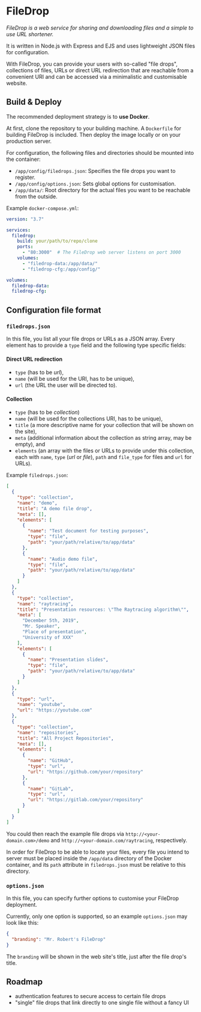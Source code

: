 # FileDrop
*FileDrop is a web service for sharing and downloading files and a simple to use URL shortener.*

It is written in Node.js with Express and EJS and uses lightweight JSON files for configuration.

With FileDrop, you can provide your users with so-called "file drops", collections of files, URLs or direct URL redirection that are reachable from a convenient URI and can be accessed via a minimalistic and customisable website. 

## Build & Deploy
The recommended deployment strategy is to **use Docker**.

At first, clone the repository to your building machine.
A `Dockerfile` for building FileDrop is included.
Then deploy the image locally or on your production server.

For configuration, the following files and directories should be mounted into the container:
- `/app/config/filedrops.json`: Specifies the file drops you want to register.
- `/app/config/options.json`: Sets global options for customisation.
- `/app/data/`: Root directory for the actual files you want to be reachable from the outside.

Example `docker-compose.yml`:

```yaml
version: "3.7"

services:
  filedrop:
    build: your/path/to/repo/clone
    ports:
      - "80:3000"  # The FileDrop web server listens on port 3000
    volumes:
      - "filedrop-data:/app/data/"
      - "filedrop-cfg:/app/config/"

volumes:
  filedrop-data:
  filedrop-cfg:
```

## Configuration file format

### `filedrops.json`

In this file, you list all your file drops or URLs as a JSON array. Every element has to provide a `type` field and the following type specific fields:

#### Direct URL redirection

- `type` (has to be *url*),
- `name` (will be used for the URI, has to be unique),
- `url` (the URL the user will be directed to).

#### Collection

- `type` (has to be *collection*)
- `name` (will be used for the collections URI, has to be unique), 
- `title` (a more descriptive name for your collection that will be shown on the site),
- `meta` (additional information about the collection as string array, may be empty), and
- `elements` (an array with the files or URLs to provide under this collection, each with `name`, `type` (*url* or *file*), `path` and `file_type` for files and `url` for URLs).

Example `filedrops.json`:

```json
[
  {
    "type": "collection",
    "name": "demo",
    "title": "A demo file drop",
    "meta": [],
    "elements": [
      {
        "name": "Test document for testing purposes",
        "type": "file",
        "path": "your/path/relative/to/app/data"
      },
      {
        "name": "Audio demo file",
        "type": "file",
        "path": "your/path/relative/to/app/data"
      }
    ]
  },
  {
    "type": "collection",
    "name": "raytracing",
    "title": "Presentation resources: \"The Raytracing algorithm\"",
    "meta": [
      "December 5th, 2019",
      "Mr. Speaker",
      "Place of presentation",
      "University of XXX"
    ],
    "elements": [
      {
        "name": "Presentation slides",
        "type": "file",
        "path": "your/path/relative/to/app/data"
      }
    ]
  },
  {
    "type": "url",
    "name": "youtube",
    "url": "https://youtube.com"
  },
  {
    "type": "collection",
    "name": "repositories",
    "title": "All Project Repositories",
    "meta": [],
    "elements": [
      {
        "name": "GitHub",
        "type": "url",
        "url": "https://github.com/your/repository"
      },
      {
        "name": "GitLab",
        "type": "url",
        "url": "https://gitlab.com/your/repository"
      }
    ]
  }
]
```

You could then reach the example file drops via `http://<your-domain.com>/demo` and `http://<your-domain.com/raytracing`, respectively.

In order for FileDrop to be able to locate your files, every file you intend to server must be placed inside the `/app/data` directory of the Docker container, and its `path` attribute in `filedrops.json` must be relative to this directory.
      
### `options.json`
In this file, you can specify further options to customise your FileDrop deployment.

Currently, only one option is supported, so an example `options.json` may look like this:

```json
{
  "branding": "Mr. Robert's FileDrop"
}
```

The `branding` will be shown in the web site's title, just after the file drop's title.

## Roadmap

- authentication features to secure access to certain file drops 
- "single" file drops that link directly to one single file without a fancy UI

